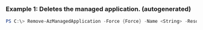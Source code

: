 ### Example 1: Deletes the managed application. (autogenerated)
```powershell
PS C:\> Remove-AzManagedApplication -Force {Force} -Name <String> -ResourceGroupName MyResourceGroup
```

